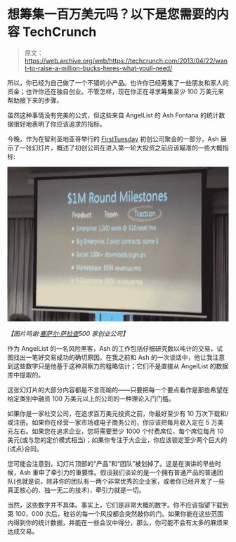 # 想筹集一百万美元吗？以下是您需要的内容 TechCrunch

> 原文：<https://web.archive.org/web/https://techcrunch.com/2013/04/22/want-to-raise-a-million-bucks-heres-what-youll-need/>

所以，你已经为自己做了一个不错的小产品。也许你已经筹集了一些朋友和家人的资金；也许你还在独自创业。不管怎样，现在你正在寻求筹集至少 100 万美元来帮助接下来的步骤。

虽然这种事情没有完美的公式，但这些来自 AngelList 的 Ash Fontana 的统计数据很好地表明了你应该追求的指标。

今晚，作为在智利圣地亚哥举行的 [FirstTuesday](https://web.archive.org/web/20221224210014/http://ft.la/santiago/showcase/1/) 初创公司聚会的一部分，Ash 展示了一张幻灯片，概述了初创公司在进入第一轮大投资之前应该瞄准的一些大概指标:

![slide](img/1d8f6cf5b07756fb279f5e79609304c7.png)

*【图片鸣谢:[塞萨尔·萨拉查](https://web.archive.org/web/20221224210014/https://twitter.com/cesarsalazar/status/326489614774829057)500 家创业公司】*

作为 AngelList 的一名风险黑客，Ash 的工作包括仔细研究数以吨计的交易，试图找出一笔好交易成功的确切原因。在我之前和 Ash 的一次谈话中，他让我注意到这些数字只是他基于这种洞察力的粗略估计；它们不是直接从 AngelList 的数据库中提取的。

这张幻灯片的大部分内容都是不言而喻的——只要把每一个要点看作是那些希望在给定类别中融资 100 万美元以上的公司的一种理论入门门槛。

如果你是一家社交公司，在追求百万美元投资之前，你最好至少有 10 万次下载和/或注册。如果你在经营一家市场或电子商务公司，你应该把每月收入定在 5 万美元左右。如果您在追求企业，您将需要至少 1000 个付费席位，每个席位每月 10 美元(或与您的定价模式相当)；如果你专注于大企业，你应该锁定至少两个巨大的(试点)合同。

您可能会注意到，幻灯片顶部的“产品”和“团队”被划掉了。这是在演讲的早些时候，Ash 重申了牵引力的重要性。假设我们谈论的是一个拥有普通产品的普通团队(也就是说，除非你的团队有一两个非常优秀的企业家，或者你已经开发了一些真正核心的、独一无二的技术)，牵引力就是一切。

当然，这些数字并不具体。事实上，它们是非常大概的数字。你不应该指望下载到第 100，000 次后，硅谷的每一个风投都会突然敲你的门。如果你能在这些范围内得到你的统计数据，并能在一些会议中得分，那么，你可能不会有太多的麻烦来达成交易。